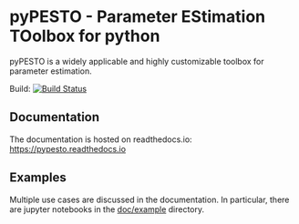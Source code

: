 # pyPESTO - Parameter EStimation TOolbox for python

pyPESTO is a widely applicable and highly customizable toolbox for parameter estimation.


Build: [![Build Status](https://travis-ci.com/ICB-DCM/pyPESTO.svg?branch=master)](https://travis-ci.com/ICB-DCM/pyPESTO)


## Documentation

The documentation is hosted on readthedocs.io:
<https://pypesto.readthedocs.io>


## Examples

Multiple use cases are discussed in the documentation. In particular, there are
jupyter notebooks in the [doc/example](doc/example) directory.
